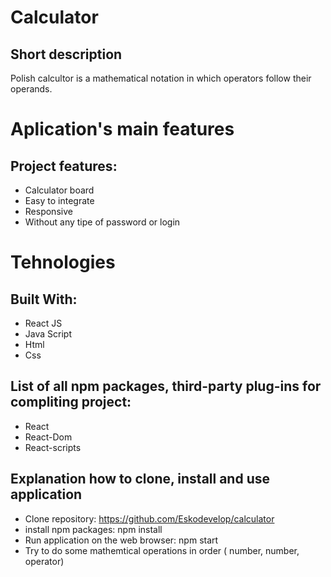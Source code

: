 # Calculator

## Short description
Polish calcultor is a mathematical notation in which operators follow their operands.

# Aplication's main features

## Project features:
* Calculator board
* Easy to integrate
* Responsive
* Without any tipe of password or login

# Tehnologies
## Built With:
* React JS
* Java Script
* Html
* Css

## List of all npm packages, third-party plug-ins for compliting project:
* React
* React-Dom
* React-scripts

## Explanation how to clone, install and use application

* Clone repository: https://github.com/Eskodevelop/calculator
* install npm packages: npm install
* Run application on the web browser: npm start
* Try to do some mathemtical operations in order ( number, number, operator)
